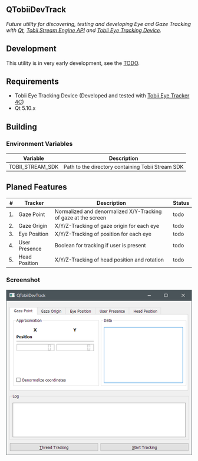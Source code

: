 QTobiiDevTrack
---
*Future utility for discovering, testing and developing Eye and Gaze Tracking with [Qt](https://www.qt.io/),
[Tobii Stream Engine API](https://developer.tobii.com/consumer-eye-trackers/stream-engine/) and [Tobii Eye Tracking Device](https://tobiigaming.com/).*

## Development
This utility is in very early development, see the [TODO](https://github.com/tpiekarski/qtobii-dev-track/blob/master/TODO.md).

## Requirements
* Tobii Eye Tracking Device (Developed and tested with [Tobii Eye Tracker 4C](https://tobiigaming.com/product/tobii-eye-tracker-4c/))
* Qt 5.10.x

## Building

### Environment Variables
Variable|Description
---|---
TOBII_STREAM_SDK|Path to the directory containing Tobii Stream SDK

## Planed Features
#|Tracker|Description|Status
---|---|---|---
1.|Gaze Point|Normalized and denormalized X/Y-Tracking of gaze at the screen|todo
2.|Gaze Origin|X/Y/Z-Tracking of gaze origin for each eye|todo
3.|Eye Position|X/Y/Z-Tracking of position for each eye|todo
4.|User Presence|Boolean for tracking if user is present|todo
5.|Head Position|X/Y/Z-Tracking of head position and rotation|todo

### Screenshot
![Screenshot of QTobiiDevTrack](images/screenshot.png?raw=true "Screenshot of QTobiiDevTrack")

